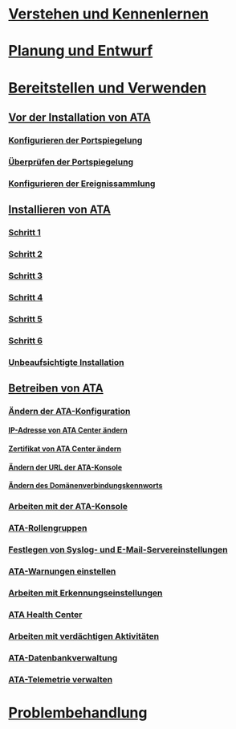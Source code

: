 # [Verstehen und Kennenlernen](/advanced-threat-analytics/understand-explore/what-is-ata)
# [Planung und Entwurf](/advanced-threat-analytics/plan-design/ata-capacity-planning)
# [Bereitstellen und Verwenden](preinstall-ata.md)
## [Vor der Installation von ATA](preinstall-ata.md)
### [Konfigurieren der Portspiegelung](configure-port-mirroring.md)
### [Überprüfen der Portspiegelung](validate-port-mirroring.md)
### [Konfigurieren der Ereignissammlung](configure-event-collection.md)
## [Installieren von ATA](install-ata.md)
### [Schritt 1](install-ata-step1.md)
### [Schritt 2](install-ata-step2.md)
### [Schritt 3](install-ata-step3.md)
### [Schritt 4](install-ata-step4.md)
### [Schritt 5](install-ata-step5.md)
### [Schritt 6](install-ata-step6.md)
### [Unbeaufsichtigte Installation](ata-silent-installation.md)
## [Betreiben von ATA](operate-ata.md)
### [Ändern der ATA-Konfiguration](modifying-ata-configuration.md)
#### [IP-Adresse von ATA Center ändern](modifying-ata-config-centerip.md)
#### [Zertifikat von ATA Center ändern](modifying-ata-config-centercert.md)
#### [Ändern der URL der ATA-Konsole](modifying-ata-config-consoleurl.md)
#### [Ändern des Domänenverbindungskennworts](modifying-ata-config-dcpassword.md)
### [Arbeiten mit der ATA-Konsole](working-with-ata-console.md)
### [ATA-Rollengruppen](ata-role-groups.md)
### [Festlegen von Syslog- und E-Mail-Servereinstellungen](setting-syslog-email-server-settings.md)
### [ATA-Warnungen einstellen](setting-ata-alerts.md)
### [Arbeiten mit Erkennungseinstellungen](working-with-detection-settings.md)
### [ATA Health Center](ata-health-center.md)
### [Arbeiten mit verdächtigen Aktivitäten](working-with-suspicious-activities.md)
### [ATA-Datenbankverwaltung](ata-database-management.md)
### [ATA-Telemetrie verwalten](manage-telemetry-settings.md)
# [Problembehandlung](/advanced-threat-analytics/troubleshoot/troubleshooting-ata-using-logs)


<!--HONumber=Aug16_HO5-->


